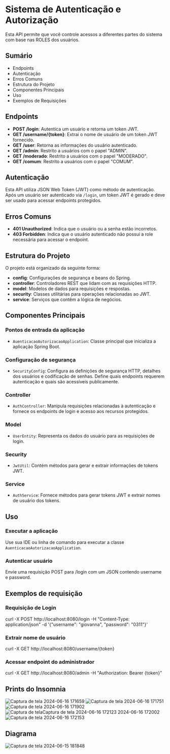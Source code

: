 # Sistema de Autenticação e Autorização

Esta API permite que você controle acessos a diferentes partes do sistema com base nas ROLES dos usuários.

## Sumário
- Endpoints
- Autenticação
- Erros Comuns
- Estrutura do Projeto
- Componentes Principais
- Uso
- Exemplos de Requisições

## Endpoints

- **POST /login**: Autentica um usuário e retorna um token JWT.
- **GET /username/{token}**: Extrai o nome de usuário de um token JWT fornecido.
- **GET /user**: Retorna as informações do usuário autenticado.
- **GET /admin**: Restrito a usuários com o papel "ADMIN".
- **GET /moderado**: Restrito a usuários com o papel "MODERADO".
- **GET /comum**: Restrito a usuários com o papel "COMUM".

## Autenticação

Esta API utiliza JSON Web Token (JWT) como método de autenticação. Após um usuário ser autenticado via `/login`, um token JWT é gerado e deve ser usado para acessar endpoints protegidos.

## Erros Comuns

- **401 Unauthorized**: Indica que o usuário ou a senha estão incorretos.
- **403 Forbidden**: Indica que o usuário autenticado não possui a role necessária para acessar o endpoint.

## Estrutura do Projeto

O projeto está organizado da seguinte forma:

- **config**: Configurações de segurança e beans do Spring.
- **controller**: Controladores REST que lidam com as requisições HTTP.
- **model**: Modelos de dados para requisições e respostas.
- **security**: Classes utilitárias para operações relacionadas ao JWT.
- **service**: Serviços que contêm a lógica de negócios.

## Componentes Principais

### Pontos de entrada da aplicação
- `AuenticacaoAutorizacaoApplication`: Classe principal que inicializa a aplicação Spring Boot.

### Configuração de segurança
- `SecurityConfig`: Configura as definições de segurança HTTP, detalhes dos usuários e codificação de senhas. Define quais endpoints requerem autenticação e quais são acessíveis publicamente.

### Controller
- `AuthController`: Manipula requisições relacionadas à autenticação e fornece os endpoints de login e acesso aos recursos protegidos.

### Model
- `UserEntity`: Representa os dados do usuário para as requisições de login.

### Security
- `JwtUtil`: Contém métodos para gerar e extrair informações de tokens JWT.

### Service
- `AuthService`: Fornece métodos para gerar tokens JWT e extrair nomes de usuário dos tokens.

## Uso

### Executar a aplicação
Use sua IDE ou linha de comando para executar a classe `AuenticacaoAutorizacaoApplication`.

### Autenticar usuário
Envie uma requisição POST para /login com um JSON contendo username e password.

## Exemplos de requisição

### Requisição de Login

curl -X POST http://localhost:8080/login -H "Content-Type: application/json" -d '{"username": "giovanna", "password": "0311"}'

### Extrair nome de usuário

curl -X GET http://localhost:8080/username/{token}

### Acessar endpoint do administrador

curl -X GET http://localhost:8080/admin -H "Authorization: Bearer {token}"



## Prints do Insomnia

![Captura de tela 2024-06-16 171659](https://github.com/giovanna252gabriela/SistemaDeAutenticacaoAutorizacao/assets/125416536/249457d7-6e5f-45d7-b6ac-d2f51b5f2738)
![Captura de tela 2024-06-16 171751](https://github.com/giovanna252gabriela/SistemaDeAutenticacaoAutorizacao/assets/125416536/40894d3c-5415-4813-b8af-8a8f7970e1fe)
![Captura de tela 2024-06-16 171902](https://github.com/giovanna252gabriela/SistemaDeAutenticacaoAutorizacao/assets/125416536/bd96c7e3-418c-4c5e-8029-6ad8365d329c)
![Captura de tela![Captura de tela 2024-06-16 172123](https://github.com/giovanna252gabriela/SistemaDeAutenticacaoAutorizacao/assets/125416536/604365dd-3e34-4250-8074-ecd516908fe3)
 2024-06-16 172002](https://github.com/giovanna252gabriela/SistemaDeAutenticacaoAutorizacao/assets/125416536/78f203e6-f66d-4cfe-8527-db79f1d9f606)
![Captura de tela 2024-06-16 172153](https://github.com/giovanna252gabriela/SistemaDeAutenticacaoAutorizacao/assets/125416536/e9f82179-9e92-4de9-9bd0-77c9c37f9cd8)

## Diagrama

![Captura de tela 2024-06-15 181848](https://github.com/giovanna252gabriela/SistemaDeAutenticacaoAutorizacao/assets/125416536/17ca7adb-5e95-44e9-9623-3cb23af76986)
